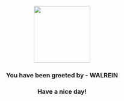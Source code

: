<p align="center">
            <img src="https://raw.githubusercontent.com/PokeAPI/sprites/master/sprites/pokemon/365.png" width="150" height="150">
          </p>
          <h3 align="center">You have been greeted by - <b>WALREIN</b></h3>
          <h3 align="center">Have a nice day!</h3>
